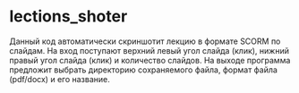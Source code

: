 # lections_shoter
Данный код автоматически скриншотит лекцию в формате SCORM по слайдам. На вход поступают верхний левый угол слайда (клик), нижний правый угол слайда (клик) и количество слайдов. На выходе программа предложит выбрать директорию сохраняемого файла, формат файла (pdf/docx) и его название.
